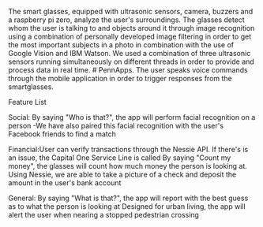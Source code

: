 The smart glasses, equipped with ultrasonic sensors, camera, buzzers and a raspberry pi zero, analyze the user's surroundings. The glasses detect whom the user is talking to and objects around it through image recognition using a combination of personally developed image filtering in order to get the most important subjects in a photo in combination with the use of Google Vision and IBM Watson. We used a combination of three ultrasonic sensors running simultaneously on different threads in order to provide and process data in real time. # PennApps. The user speaks voice commands through the mobile application in order to trigger responses from the smartglasses. 

Feature List

Social: By saying "Who is that?", the app will perform facial recognition on a person -We have also paired this facial recognition with the user's Facebook friends to find a match

Financial:User can verify transactions through the Nessie API. If there's is an issue, the Capital One Service Line is called
By saying "Count my money", the glasses will count how much money the person is looking at. Using Nessie, we are able to take a picture of a check and deposit the amount in the user's bank account

General: By saying "What is that?", the app will report with the best guess as to what the person is looking at
Designed for urban living, the app will alert the user when nearing a stopped pedestrian crossing
